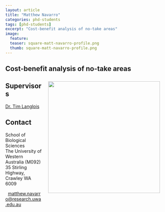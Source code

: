 ```yaml
---
layout: article
title: "Matthew Navarro"
categories: phd-students
tags: [phd-students]
excerpt: "Cost-benefit analysis of no-take areas"
image:
  feature: 
  teaser: square-matt-navarro-profile.png
  thumb: square-matt-navarro-profile.png
---
```


## Cost-benefit analysis of no-take areas
<img src='/images/square-matthew-navarro-profile.png' align='right' width="350" hspace="20" vspace="10">

## Supervisors
[Dr. Tim Langlois](https://uwamegfisheries.github.io/researchers/tim-langlois/ "Tim Langlois")

## Contact
<p class="address"><i class="far fa-building"></i> School of Biological Sciences<br>
The University of Western Australia (M092)<br>
35 Stirling Highway, Crawley WA 6009</p>

<p class="phoneemail"><i class="far fa-envelope-open"></i>&nbsp;&nbsp;<a href="mailto:matthew.navarro@research.uwa.edu.au">matthew.navarro@research.uwa.edu.au</a><br>
